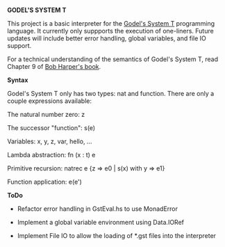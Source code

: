**GODEL'S SYSTEM T**

This project is a basic interpreter for the
[Godel's System T](http://en.wikipedia.org/wiki/Dialectica_interpretation) programming language.
It currently only suppports the execution of one-liners. Future updates will include better
error handling, global variables, and file IO support.

For a technical understanding of the semantics of Godel's System T, read Chapter 9 of 
[Bob Harper's book](www.cs.cmu.edu/~rwh/plbook/book.pdf).

**Syntax**

Godel's System T only has two types: nat and function. There are only a couple expressions available:

The natural number zero:
    z

The successor "function":
    s(e)

Variables:
    x, y, z, var, hello, ...

Lambda abstraction:
    fn (x : t) e

Primitive recursion:
    natrec e {z => e0 | s(x) with y => e1}

Function application:
    e(e')

**ToDo**

- Refactor error handling in GstEval.hs to use MonadError

- Implement a global variable environment using Data.IORef

- Implement File IO to allow the loading of *.gst files into the interpreter
